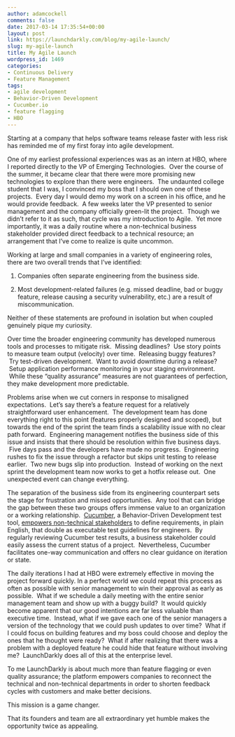 ```yaml
---
author: adamcockell
comments: false
date: 2017-03-14 17:35:54+00:00
layout: post
link: https://launchdarkly.com/blog/my-agile-launch/
slug: my-agile-launch
title: My Agile Launch
wordpress_id: 1469
categories:
- Continuous Delivery
- Feature Management
tags:
- agile development
- Behavior-Driven Development
- Cucumber.io
- feature flagging
- HBO
---
```


Starting at a company that helps software teams release faster with less risk has reminded me of my first foray into agile development.

One of my earliest professional experiences was as an intern at HBO, where I reported directly to the VP of Emerging Technologies.  Over the course of the summer, it became clear that there were more promising new technologies to explore than there were engineers.  The undaunted college student that I was, I convinced my boss that I should own one of these projects.  Every day I would demo my work on a screen in his office, and he would provide feedback.  A few weeks later the VP presented to senior management and the company officially green-lit the project.  Though we didn’t refer to it as such, that cycle was my introduction to Agile.  Yet more importantly, it was a daily routine where a non-technical business stakeholder provided direct feedback to a technical resource; an arrangement that I’ve come to realize is quite uncommon.

Working at large and small companies in a variety of engineering roles, there are two overall trends that I’ve identified:



 	
  1. Companies often separate engineering from the business side.

 	
  2. Most development-related failures (e.g. missed deadline, bad or buggy feature, release causing a security vulnerability, etc.) are a result of miscommunication.


Neither of these statements are profound in isolation but when coupled genuinely pique my curiosity.

Over time the broader engineering community has developed numerous tools and processes to mitigate risk.  Missing deadlines?  Use story points to measure team output (velocity) over time.  Releasing buggy features?  Try test-driven development.  Want to avoid downtime during a release?  Setup application performance monitoring in your staging environment.  While these “quality assurance” measures are not guarantees of perfection, they make development more predictable.

Problems arise when we cut corners in response to misaligned expectations.  Let’s say there’s a feature request for a relatively straightforward user enhancement.  The development team has done everything right to this point (features properly designed and scoped), but towards the end of the sprint the team finds a scalability issue with no clear path forward.  Engineering management notifies the business side of this issue and insists that there should be resolution within five business days.  Five days pass and the developers have made no progress.  Engineering rushes to fix the issue through a refactor but skips unit testing to release earlier.  Two new bugs slip into production.  Instead of working on the next sprint the development team now works to get a hotfix release out.  One unexpected event can change everything.

The separation of the business side from its engineering counterpart sets the stage for frustration and missed opportunities.  Any tool that can bridge the gap between these two groups offers immense value to an organization or a working relationship.  [Cucumber](https://cucumber.io/), a Behavior-Driven Development test tool, [empowers non-technical stakeholders](https://confidentqa.wordpress.com/2013/12/21/effective-engineering-collaboration-for-the-non-technical/) to define requirements, in plain English, that double as executable test guidelines for engineers.  By regularly reviewing Cucumber test results, a business stakeholder could easily assess the current status of a project.  Nevertheless, Cucumber facilitates one-way communication and offers no clear guidance on iteration or state.

The daily iterations I had at HBO were extremely effective in moving the project forward quickly. In a perfect world we could repeat this process as often as possible with senior management to win their approval as early as possible.  What if we schedule a daily meeting with the entire senior management team and show up with a buggy build?  It would quickly become apparent that our good intentions are far less valuable than executive time.  Instead, what if we gave each one of the senior managers a version of the technology that we could push updates to over time?  What if I could focus on building features and my boss could choose and deploy the ones that he thought were ready?  What if after realizing that there was a problem with a deployed feature he could hide that feature without involving me?  LaunchDarkly does all of this at the enterprise level.

To me LaunchDarkly is about much more than feature flagging or even quality assurance; the platform empowers companies to reconnect the technical and non-technical departments in order to shorten feedback cycles with customers and make better decisions.

This mission is a game changer.

That its founders and team are all extraordinary yet humble makes the opportunity twice as appealing.
